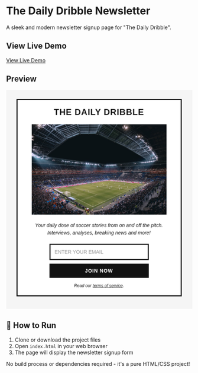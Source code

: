 # The Daily Dribble Newsletter

A sleek and modern newsletter signup page for "The Daily Dribble".

## View Live Demo

[View Live Demo](https://daily-dribble-newsletter-23.netlify.app/)

## Preview

![The Daily Dribble Newsletter](images/demo.png)

## 🚀 How to Run

1. Clone or download the project files
2. Open `index.html` in your web browser
3. The page will display the newsletter signup form

No build process or dependencies required - it's a pure HTML/CSS project!